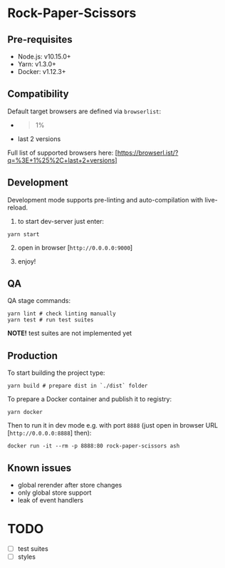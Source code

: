 # Rock-Paper-Scissors

## Pre-requisites

* Node.js: v10.15.0+
* Yarn: v1.3.0+
* Docker: v1.12.3+

## Compatibility

Default target browsers are defined via `browserlist`:
* > 1%
* last 2 versions

Full list of supported browsers here: [https://browserl.ist/?q=%3E+1%25%2C+last+2+versions]

## Development

Development mode supports pre-linting and auto-compilation with live-reload.

1) to start dev-server just enter:
```shell
yarn start
```

2) open in browser [`http://0.0.0.0:9000`]

3) enjoy!

## QA

QA stage commands:

```shell
yarn lint # check linting manually
yarn test # run test suites
```

**NOTE!** test suites are not implemented yet

## Production

To start building the project type:

```shell
yarn build # prepare dist in `./dist` folder
```

To prepare a Docker container and publish it to registry:

```shell
yarn docker
```

Then to run it in dev mode e.g. with port `8888` (just open in browser URL [`http://0.0.0.0:8888`] then):

```shell
docker run -it --rm -p 8888:80 rock-paper-scissors ash
```

## Known issues

* global rerender after store changes
* only global store support
* leak of event handlers

# TODO

* [ ] test suites
* [ ] styles
